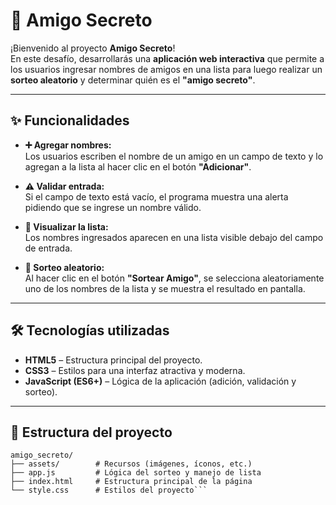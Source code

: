 # 🎁 Amigo Secreto

¡Bienvenido al proyecto **Amigo Secreto**!  
En este desafío, desarrollarás una **aplicación web interactiva** que permite a los usuarios ingresar nombres de amigos en una lista para luego realizar un **sorteo aleatorio** y determinar quién es el **"amigo secreto"**.

---

## ✨ Funcionalidades

- **➕ Agregar nombres:**  
  Los usuarios escriben el nombre de un amigo en un campo de texto y lo agregan a la lista al hacer clic en el botón **"Adicionar"**.

- **⚠️ Validar entrada:**  
  Si el campo de texto está vacío, el programa muestra una alerta pidiendo que se ingrese un nombre válido.

- **📜 Visualizar la lista:**  
  Los nombres ingresados aparecen en una lista visible debajo del campo de entrada.

- **🎲 Sorteo aleatorio:**  
  Al hacer clic en el botón **"Sortear Amigo"**, se selecciona aleatoriamente uno de los nombres de la lista y se muestra el resultado en pantalla.

---

## 🛠️ Tecnologías utilizadas

- **HTML5** – Estructura principal del proyecto.  
- **CSS3** – Estilos para una interfaz atractiva y moderna.  
- **JavaScript (ES6+)** – Lógica de la aplicación (adición, validación y sorteo).

---

## 📂 Estructura del proyecto

```plaintext
amigo_secreto/
├── assets/        # Recursos (imágenes, íconos, etc.)
├── app.js         # Lógica del sorteo y manejo de lista
├── index.html     # Estructura principal de la página
└── style.css      # Estilos del proyecto```
